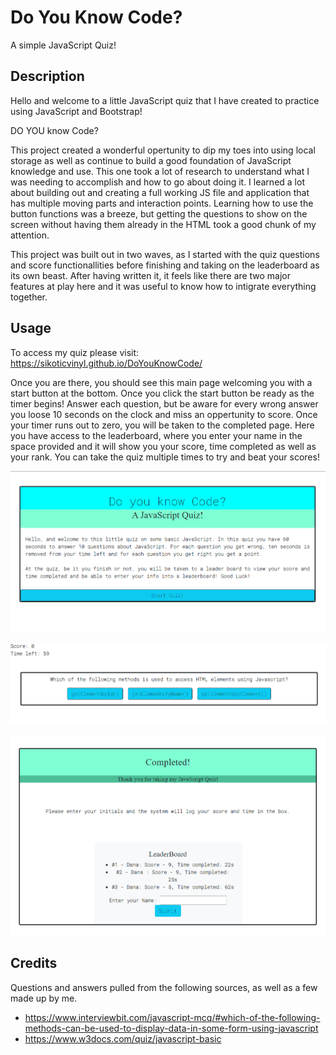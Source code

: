 # Do You Know Code?
A simple JavaScript Quiz!
## Description

Hello and welcome to a little JavaScript quiz that I have created to practice using JavaScript and Bootstrap!

DO YOU know Code?

This project created a wonderful opertunity to dip my toes into using local storage as well as continue to build a good foundation of JavaScript knowledge and use. This one took a lot of research to understand what I was needing to accomplish and how to go about doing it. I learned a lot about building out and creating a full working JS file and application that has multiple moving parts and interaction points. Learning how to use the button functions was a breeze, but getting the questions to show on the screen without having them already in the HTML took a good chunk of my attention.

This project was built out in two waves, as I started with the quiz questions and score functionallities before finishing and taking on the leaderboard as its own beast. After having written it, it feels like there are two major features at play here and it was useful to know how to intigrate everything together.

## Usage

To access my quiz please visit: https://sikoticvinyl.github.io/DoYouKnowCode/

Once you are there, you should see this main page welcoming you with a start button at the bottom. Once you click the start button be ready as the timer begins! Answer each question, but be aware for every wrong answer you loose 10 seconds on the clock and miss an oppertunity to score. Once your timer runs out to zero, you will be taken to the completed page. Here you have access to the leaderboard, where you enter your name in the space provided and it will show you your score, time completed as well as your rank. You can take the quiz multiple times to try and beat your scores!

![Welcome Screen](/assets/images/StartPage.png)





![Questions Screen](/assets/images/Questions.png)





![Completed Screen](/assets/images/EndPage.png)

## Credits

Questions and answers pulled from the following sources, as well as a few made up by me.

-  https://www.interviewbit.com/javascript-mcq/#which-of-the-following-methods-can-be-used-to-display-data-in-some-form-using-javascript
- https://www.w3docs.com/quiz/javascript-basic